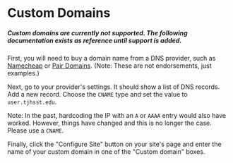 # Custom Domains

##### **Custom domains are currently not supported. The following documentation exists as reference until support is added.**

First, you will need to buy a domain name from a DNS provider, such as [Namecheap](https://namecheap.com) or [Pair Domains](https://pairdomains.com). (Note: These are not endorsements, just examples.)

Next, go to your provider's settings. It should show a list of DNS records. Add a new record. Choose the `CNAME` type and set the value to `user.tjhsst.edu`.

Note: In the past, hardcoding the IP with an `A` or `AAAA` entry would also have worked. However, things have changed and this is no longer the case. Please use a `CNAME`.

Finally, click the "Configure Site" button on your site's page and enter the name of your custom domain in one of the "Custom domain" boxes.
